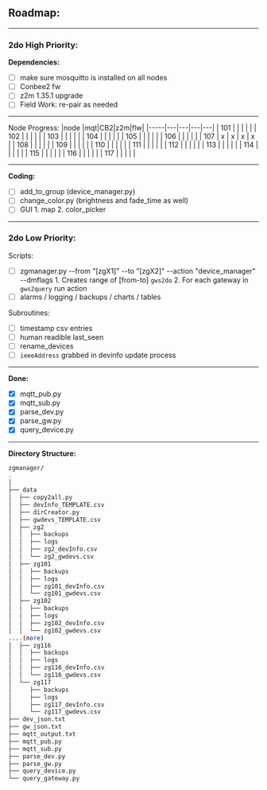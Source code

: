 
## Roadmap:
---

### 2do High Priority:

**Dependencies:**
- [ ] make sure mosquitto is installed on all nodes
- [ ] Conbee2 fw
- [ ] z2m 1.35.1 upgrade
- [ ] Field Work: re-pair as needed

---
Node Progress:
|node |mqt|CB2|z2m|flw|
|-----|---|---|---|---|
| 101 |   |   |   |   |
| 102 |   |   |   |   |
| 103 |   |   |   |   |
| 104 |   |   |   |   |
| 105 |   |   |   |   |
| 106 |   |   |   |   |
| 107 | x | x | x | x |
| 108 |   |   |   |   |
| 109 |   |   |   |   |
| 110 |   |   |   |   |
| 111 |   |   |   |   |
| 112 |   |   |   |   |
| 113 |   |   |   |   |
| 114 |   |   |   |   |
| 115 |   |   |   |   |
| 116 |   |   |   |   |
| 117 |   |   |   |   |


---

**Coding:**
- [ ] add_to_group (device_manager.py)
- [ ] change_color.py (brightness and fade_time as well)
- [ ] GUI
		1. map
		2. color_picker
---

### 2do Low Priority:

Scripts:
- [ ] zgmanager.py --from "[zgX1]" --to "[zgX2]" --action "device_manager" --dmflags
		1. Creates range of [from-to] `gws2do` 
		2. For each gateway in `gws2query` run action
- [ ] alarms / logging / backups / charts / tables

Subroutines:
- [ ] timestamp csv entries
- [ ] human readible last_seen
- [ ] rename_devices
- [ ] `ieeeAddress` grabbed in devinfo update process

---

**Done:**
- [x] mqtt_pub.py
- [x] mqtt_sub.py
- [x] parse_dev.py
- [x] parse_gw.py
- [x] query_device.py

---

**Directory Structure:**

```bash
zgmanager/
.
│
├── data
│  ├── copy2all.py
│  ├── devInfo_TEMPLATE.csv
│  ├── dirCreator.py
│  ├── gwdevs_TEMPLATE.csv
│  ├── zg2
│  │  ├── backups
│  │  ├── logs
│  │  ├── zg2_devInfo.csv
│  │  └── zg2_gwdevs.csv
│  ├── zg101
│  │  ├── backups
│  │  ├── logs
│  │  ├── zg101_devInfo.csv
│  │  └── zg101_gwdevs.csv
│  ├── zg102
│  │  ├── backups
│  │  ├── logs
│  │  ├── zg102_devInfo.csv
│  │  └── zg102_gwdevs.csv
....(more)
│  ├── zg116
│  │  ├── backups
│  │  ├── logs
│  │  ├── zg116_devInfo.csv
│  │  └── zg116_gwdevs.csv
│  └── zg117
│     ├── backups
│     ├── logs
│     ├── zg117_devInfo.csv
│     └── zg117_gwdevs.csv
├── dev_json.txt
├── gw_json.txt
├── mqtt_output.txt
├── mqtt_pub.py
├── mqtt_sub.py
├── parse_dev.py
├── parse_gw.py
├── query_device.py
└── query_gateway.py
```